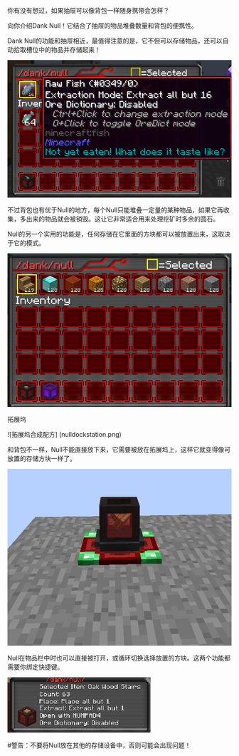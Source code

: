 你有没有想过，如果抽屉可以像背包一样随身携带会怎样？

向你介绍Dank Null！它结合了抽屉的物品堆叠数量和背包的便携性。

Dank Null的功能和抽屉相近，最值得注意的是，它不但可以存储物品，还可以自动拾取槽位中的物品并存储起来！

![一个存储了16条鱼的Null](nullextract.png)

不过背包也有优于Null的地方，每个Null只能堆叠一定量的某种物品，如果它再收集，多出来的物品就会被销毁。这让它非常适合用来处理挖矿时多余的圆石。

Null的另一个实用的功能是，任何存储在它里面的方块都可以被放置出来，这取决于它的模式。

![一个设置为可以放置木楼梯的Null](nullplacement.png)

拓展坞

![拓展坞合成配方] (nulldockstation.png)

和背包不一样，Null不能直接放下来，它需要被放在拓展坞上，这样它就变得像可放置的存储方块一样了。

![一个放在拓展坞上的Null](nullplaced.png)

Null在物品栏中时也可以直接被打开，或循环切换选择放置的方块。这两个功能都需要你绑定快捷键。

![Null信息概览](nullkeybinds.png)

#警告：不要将Null放在其他的存储设备中，否则可能会出现问题！

